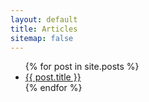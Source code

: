 ```yaml
---
layout: default
title: Articles
sitemap: false
---
```


<ul>
{% for post in site.posts %}
  <li><a href="{{ site.url }}{{ post.url }}">{{ post.title }}</a></li>
{% endfor %}
<ul>

